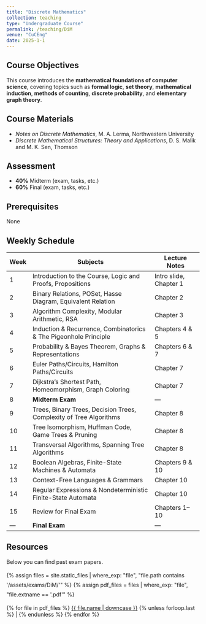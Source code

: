 ```yaml
---
title: "Discrete Mathematics"
collection: teaching
type: "Undergraduate Course"
permalink: /teaching/DiM
venue: "CuCEng"
date: 2025-1-1
---
```


## Course Objectives
This course introduces the **mathematical foundations of computer science**, covering topics such as **formal logic**, **set theory**, **mathematical induction**, **methods of counting**, **discrete probability**, and **elementary graph theory**.

## Course Materials
- *Notes on Discrete Mathematics*, M. A. Lerma, Northwestern University  
- *Discrete Mathematical Structures: Theory and Applications*, D. S. Malik and M. K. Sen, Thomson  

## Assessment
- **40%** Midterm (exam, tasks, etc.)  
- **60%** Final (exam, tasks, etc.)

## Prerequisites
None

## Weekly Schedule

| Week | Subjects | Lecture Notes |
|------|-----------|---------------|
| 1 | Introduction to the Course, Logic and Proofs, Propositions | Intro slide, Chapter 1 |
| 2 | Binary Relations, POSet, Hasse Diagram, Equivalent Relation | Chapter 2 |
| 3 | Algorithm Complexity, Modular Arithmetic, RSA | Chapter 3 |
| 4 | Induction & Recurrence, Combinatorics & The Pigeonhole Principle | Chapters 4 & 5 |
| 5 | Probability & Bayes Theorem, Graphs & Representations | Chapters 6 & 7 |
| 6 | Euler Paths/Circuits, Hamilton Paths/Circuits | Chapter 7 |
| 7 | Dijkstra’s Shortest Path, Homeomorphism, Graph Coloring | Chapter 7 |
| 8 | **Midterm Exam** | — |
| 9 | Trees, Binary Trees, Decision Trees, Complexity of Tree Algorithms | Chapter 8 |
| 10 | Tree Isomorphism, Huffman Code, Game Trees & Pruning | Chapter 8 |
| 11 | Transversal Algorithms, Spanning Tree Algorithms | Chapter 8 |
| 12 | Boolean Algebras, Finite-State Machines & Automata | Chapters 9 & 10 |
| 13 | Context-Free Languages & Grammars | Chapter 10 |
| 14 | Regular Expressions & Nondeterministic Finite-State Automata | Chapter 10 |
| 15 | Review for Final Exam | Chapters 1–10 |
| — | **Final Exam** | — |

## Resources
Below you can find past exam papers.
<p style="line-height: 1.8;">
  {% assign files = site.static_files | where_exp: "file", "file.path contains '/assets/exams/DiM/'" %}
  {% assign pdf_files = files | where_exp: "file", "file.extname == '.pdf'" %}

  {% for file in pdf_files %}
    <a href="{{ file.path | relative_url }}">{{ file.name | downcase }}</a>
    {% unless forloop.last %} | {% endunless %}
  {% endfor %}
</p>
